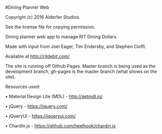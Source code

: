 #Dining Planner Web

Copyright (c) 2016 Alderfer Studios.

See the license file for copying permission.

Dining planner web app to manage RIT Dining Dollars.

Made with input from Joel Eager, Tim Endersby, and Stephen Cioffi.

Available at http://ritdebit.com/

The site is running off Github Pages.
Master branch is being used as the development branch, gh-pages is the master branch (what shows on the site).

Resources used:

• Material Design Lite (MDL) - http://getmdl.io/

• jQuery - https://jquery.com/

• jQueryUI - https://jqueryui.com/

• Chardin.js - https://github.com/heelhook/chardin.js